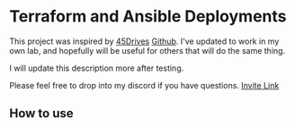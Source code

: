 # Terraform and Ansible Deployments

This project was inspired by [45Drives](https://www.youtube.com/watch?v=OkJAPc9Xo5Q) [Github](https://github.com/45Drives/terraform-ansible-demo). I've updated to work in my own lab, and hopefully will be useful for others that will do the same thing. 

I will update this description more after testing. 

Please feel free to drop into my discord if you have questions. [Invite Link](https://discord.gg/Q7p4BmzynM)


## How to use
